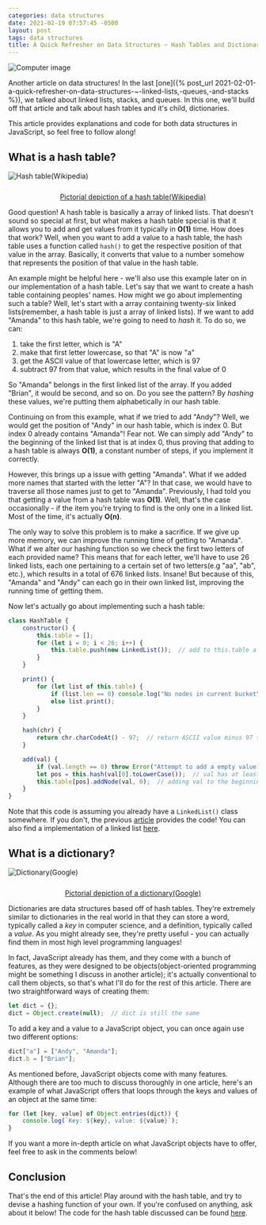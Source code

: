 ```yaml
---
categories: data structures
date: 2021-02-19 07:57:45 -0500
layout: post
tags: data structures
title: A Quick Refresher on Data Structures ~ Hash Tables and Dictionaries
---
```

<img src="https://images.idgesg.net/images/article/2020/03/jw_pt3_data_structure_algorithms_java_coding_programmer_2400x1600_davidgoh_akindo_gettyimages_531237630_473456596-100834801-large.jpg" alt="Computer image">

Another article on data structures! In the last [one]({% post_url 2021-02-01-a-quick-refresher-on-data-structures-~-linked-lists,-queues,-and-stacks %}), we talked about linked lists, stacks, and queues. In this one, we'll build off that article and talk about hash tables and it's child, dictionaries.

This article provides explanations and code for both data structures in JavaScript, so feel free to follow along!

## What is a hash table?

<img src="https://upload.wikimedia.org/wikipedia/commons/thumb/7/7d/Hash_table_3_1_1_0_1_0_0_SP.svg/1200px-Hash_table_3_1_1_0_1_0_0_SP.svg.png" alt="Hash table(Wikipedia)">
<a href="https://en.wikipedia.org/wiki/Hash_table" style="display: block; margin-top: 25px; text-align: center; width: 100%;">Pictorial depiction of a hash table(Wikipedia)</a>

Good question! A hash table is basically a array of linked lists. That doesn't sound so special at first, but what makes a hash table special is that it allows you to add and get values from it typically in **O(1)** time. How does that work? Well, when you want to add a value to a hash table, the hash table uses a function called `hash()` to get the respective position of that value in the array. Basically, it converts that value to a number somehow that represents the position of that value in the hash table.

An example might be helpful here - we'll also use this example later on in our implementation of a hash table. Let's say that we want to create a hash table containing peoples' names. How might we go about implementing such a table? Well, let's start with a array containing twenty-six linked lists(remember, a hash table is just a array of linked lists). If we want to add "Amanda" to this hash table, we're going to need to *hash* it. To do so, we can:
1. take the first letter, which is "A"
2. make that first letter lowercase, so that "A" is now "a"
3. get the ASCII value of that lowercase letter, which is 97
4. subtract 97 from that value, which results in the final value of 0

So "Amanda" belongs in the first linked list of the array. If you added "Brian", it would be second, and so on. Do you see the pattern? By *hashing* these values, we're putting them alphabetically in our hash table.

Continuing on from this example, what if we tried to add "Andy"? Well, we would get the position of "Andy" in our hash table, which is index 0. But index 0 already contains "Amanda"! Fear not. We can simply add "Andy" to the beginning of the linked list that is at index 0, thus proving that adding to a hash table is always **O(1)**, a constant number of steps, if you implement it correctly.

However, this brings up a issue with getting "Amanda". What if we added more names that started with the letter "A"? In that case, we would have to traverse all those names just to get to "Amanda". Previously, I had told you that getting a value from a hash table was **O(1)**. Well, that's the case occasionally - if the item you're trying to find is the only one in a linked list. Most of the time, it's actually **O(n)**.

The only way to solve this problem is to make a sacrifice. If we give up more memory, we can improve the running time of getting to "Amanda". What if we alter our hashing function so we check the first two letters of each provided name? This means that for each letter, we'll have to use 26 linked lists, each one pertaining to a certain set of two letters(e.g "aa", "ab", etc.), which results in a total of 676 linked lists. Insane! But because of this, "Amanda" and "Andy" can each go in their own linked list, improving the running time of getting them.

Now let's actually go about implementing such a hash table:
~~~javascript
class HashTable {
    constructor() {
        this.table = [];
        for (let i = 0; i < 26; i++) {
            this.table.push(new LinkedList());  // add to this.table a new linked list, which will represent a letter in the alphabet
        }
    }

    print() {
        for (let list of this.table) {
            if (list.len == 0) console.log("No nodes in current bucket\n");
            else list.print();
        }
    }

    hash(chr) {
        return chr.charCodeAt() - 97;  // return ASCII value minus 97 to get actual position in this.table
    }

    add(val) {
        if (val.length == 0) throw Error("Attempt to add a empty value to hash table");
        let pos = this.hash(val[0].toLowerCase());  // val has at least a length of one, so we can just pass the lowercase version of the first letter in val to hash()
        this.table[pos].addNode(val, 0);  // adding val to the beginning of the current linked list is actually quicker than adding it to the end, hence the 0
    }
}
~~~
Note that this code is assuming you already have a `LinkedList()` class somewhere. If you don't, the previous [article](https://jianmin-chen.github.io/blog/data/structures/2021/02/01/a-quick-refresher-on-data-structures-~-linked-lists,-queues,-and-stacks.html) provides the code! You can also find a implementation of a linked list [here](https://github.com/jianmin-chen/blog-programs/blob/main/A%20Quick%20Refresher%20on%20Data%20Structures/part-one.js).

## What is a dictionary?

<img src="https://developers.google.com/edu/python/images/dict.png" alt="Dictionary(Google)">
<a href="https://developers.google.com/edu/python/dict-files" style="display: block; margin-top: 25px; text-align: center; width: 100%;">Pictorial depiction of a dictionary(Google)</a>

Dictionaries are data structures based off of hash tables. They're extremely similar to dictionaries in the real world in that they can store a word, typically called a *key* in computer science, and a definition, typically called a *value*. As you might already see, they're pretty useful - you can actually find them in most high level programming languages!

In fact, JavaScript already has them, and they come with a bunch of features, as they were designed to be objects(object-oriented programming might be something I discuss in another article); it's actually conventional to call them objects, so that's what I'll do for the rest of this article. There are two straightforward ways of creating them:
~~~javascript
let dict = {};
dict = Object.create(null);  // dict is still the same
~~~
To add a key and a value to a JavaScript object, you can once again use two different options:
~~~javascript
dict["a"] = ["Andy", "Amanda"];
dict.b = ["Brian"];
~~~
As mentioned before, JavaScript objects come with many features. Although there are too much to discuss thoroughly in one article, here's an example of what JavaScript offers that loops through the keys and values of an object at the same time:
~~~javascript
for (let [key, value] of Object.entries(dict)) {
    console.log(`Key: ${key}, value: ${value}`);
}
~~~
If you want a more in-depth article on what JavaScript objects have to offer, feel free to ask in the comments below!

## Conclusion
That's the end of this article! Play around with the hash table, and try to devise a hashing function of your own. If you're confused on anything, ask about it below! The code for the hash table discussed can be found [here](https://github.com/jianmin-chen/blog-programs/blob/main/A%20Quick%20Refresher%20on%20Data%20Structures/part-two.js).

